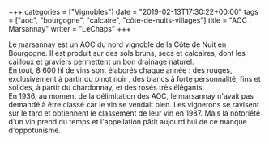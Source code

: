 +++
categories = ["Vignobles"]
date = "2019-02-13T17:30:22+00:00"
tags = ["aoc", "bourgogne", "calcaire", "côte-de-nuits-villages"] 
title = "AOC : Marsannay"
writer = "LeChaps"
+++

Le marsannay est un AOC du nord vignoble de la Côte de Nuit en Bourgogne. Il est produit sur des sols bruns, secs et calcaires, dont les cailloux et graviers permettent un bon drainage naturel.  
En tout, 8 600 hl de vins sont élaborés chaque année : des rouges, exclusivement à partir du pinot noir , des blancs à forte personnalité, fins et solides, à partir du chardonnay, et des rosés très élégants.  
En 1936, au moment de la délimitation des AOC, le marsannay n'avait pas demandé à être classé car le vin se vendait bien. Les vignerons se ravisent sur le tard et obtiennent le classement de leur vin en 1987. Mais la notoriété d'un vin prend du temps et l'appellation pâtit aujourd'hui de ce manque d'oppotunisme.
